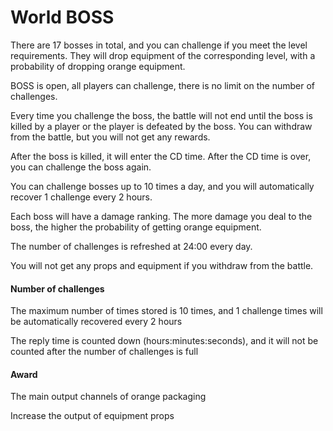 # World BOSS

There are 17 bosses in total, and you can challenge if you meet the level requirements. They will drop equipment of the corresponding level, with a probability of dropping orange equipment.

BOSS is open, all players can challenge, there is no limit on the number of challenges.

Every time you challenge the boss, the battle will not end until the boss is killed by a player or the player is defeated by the boss. You can withdraw from the battle, but you will not get any rewards.

After the boss is killed, it will enter the CD time. After the CD time is over, you can challenge the boss again.

You can challenge bosses up to 10 times a day, and you will automatically recover 1 challenge every 2 hours.

Each boss will have a damage ranking. The more damage you deal to the boss, the higher the probability of getting orange equipment.

The number of challenges is refreshed at 24:00 every day.

You will not get any props and equipment if you withdraw from the battle.

#### Number of challenges

The maximum number of times stored is 10 times, and 1 challenge times will be automatically recovered every 2 hours

The reply time is counted down (hours:minutes:seconds), and it will not be counted after the number of challenges is full

#### Award

The main output channels of orange packaging&#x20;

Increase the output of equipment props
